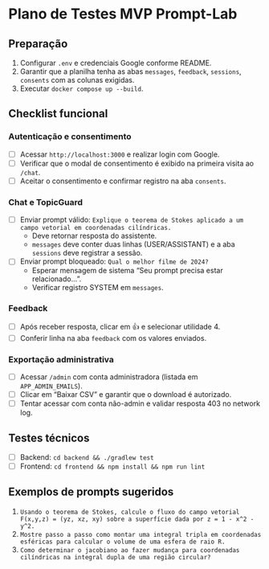 # Plano de Testes MVP Prompt-Lab

## Preparação

1. Configurar `.env` e credenciais Google conforme README.
2. Garantir que a planilha tenha as abas `messages`, `feedback`, `sessions`, `consents` com as colunas exigidas.
3. Executar `docker compose up --build`.

## Checklist funcional

### Autenticação e consentimento
- [ ] Acessar `http://localhost:3000` e realizar login com Google.
- [ ] Verificar que o modal de consentimento é exibido na primeira visita ao `/chat`.
- [ ] Aceitar o consentimento e confirmar registro na aba `consents`.

### Chat e TopicGuard
- [ ] Enviar prompt válido: `Explique o teorema de Stokes aplicado a um campo vetorial em coordenadas cilíndricas.`
  - Deve retornar resposta do assistente.
  - `messages` deve conter duas linhas (USER/ASSISTANT) e a aba `sessions` deve registrar a sessão.
- [ ] Enviar prompt bloqueado: `Qual o melhor filme de 2024?`
  - Esperar mensagem de sistema “Seu prompt precisa estar relacionado...”.
  - Verificar registro SYSTEM em `messages`.

### Feedback
- [ ] Após receber resposta, clicar em 👍 e selecionar utilidade 4.
- [ ] Conferir linha na aba `feedback` com os valores enviados.

### Exportação administrativa
- [ ] Acessar `/admin` com conta administradora (listada em `APP_ADMIN_EMAILS`).
- [ ] Clicar em “Baixar CSV” e garantir que o download é autorizado.
- [ ] Tentar acessar com conta não-admin e validar resposta 403 no network log.

## Testes técnicos

- [ ] Backend: `cd backend && ./gradlew test`
- [ ] Frontend: `cd frontend && npm install && npm run lint`

## Exemplos de prompts sugeridos

1. `Usando o teorema de Stokes, calcule o fluxo do campo vetorial F(x,y,z) = (yz, xz, xy) sobre a superfície dada por z = 1 - x^2 - y^2.`
2. `Mostre passo a passo como montar uma integral tripla em coordenadas esféricas para calcular o volume de uma esfera de raio R.`
3. `Como determinar o jacobiano ao fazer mudança para coordenadas cilíndricas na integral dupla de uma região circular?`
